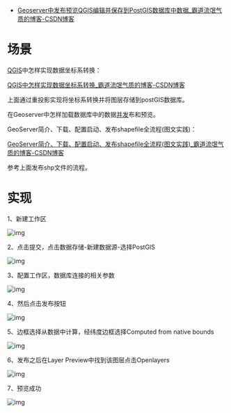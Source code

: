 - [Geoserver中发布预览QGIS编辑并保存到PostGIS数据库中数据_霸道流氓气质的博客-CSDN博客](https://blog.csdn.net/BADAO_LIUMANG_QIZHI/article/details/124122789)

# 场景

[QGIS](https://so.csdn.net/so/search?q=QGIS&spm=1001.2101.3001.7020)中怎样实现数据坐标系转换：

[QGIS中怎样实现数据坐标系转换_霸道流氓气质的博客-CSDN博客](https://blog.csdn.net/BADAO_LIUMANG_QIZHI/article/details/124118591)

上面通过重投影实现将坐标系转换并将图层存储到postGIS数据库。

在Geoserver中怎样加载数据库中的数据[并发](https://so.csdn.net/so/search?q=并发&spm=1001.2101.3001.7020)布和预览。

GeoServer简介、下载、配置启动、发布shapefile全流程(图文实践)：

[GeoServer简介、下载、配置启动、发布shapefile全流程(图文实践)_霸道流氓气质的博客-CSDN博客](https://blog.csdn.net/BADAO_LIUMANG_QIZHI/article/details/109636080)

参考上面发布shp文件的流程。

# 实现

1、新建工作区

![img](https://img-blog.csdnimg.cn/img_convert/fc3b167cb6783a6a0d28b807dd5cd994.png)

2、点击提交，点击数据存储-新建数据源-选择PostGIS

![img](https://img-blog.csdnimg.cn/img_convert/d17ad157a7cd2e5e1817793a4165aa85.png)

3、配置工作区，数据库连接的相关参数

![img](https://img-blog.csdnimg.cn/img_convert/a9a976cdf780b6cb04dcb347ea90831a.png)

4、然后点击发布按钮

![img](https://img-blog.csdnimg.cn/img_convert/9d4afceb3dd9c6942917a99b5fc37282.png)

5、边框选择从数据中计算，经纬度边框选择Computed from native bounds

![img](https://img-blog.csdnimg.cn/img_convert/797f307b5690fd66e0b453f1fe21d457.png)

6、发布之后在Layer Preview中找到该图层点击Openlayers

![img](https://img-blog.csdnimg.cn/img_convert/fd88da293539c30b3ee8c0f39091facc.png)

7、预览成功

![img](https://img-blog.csdnimg.cn/img_convert/92021ed4f815a9ceeb38aecd65a0131b.png)